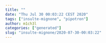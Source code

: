 ```yaml
---
title: ""
date: "Thu Jul 30 00:03:22 CEST 2020"
tags: ["insulte-mignone", "pipotron"]
author: m1ch3l
categories: ["generated"]
slug: "insulte-mignone/2020-07-30-00:03:22"
---
```



